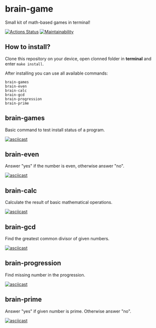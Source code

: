 # brain-game
Small kit of math-based games in terminal!

[![Actions Status](https://github.com/mikhailmogilnikov/frontend-project-44/workflows/hexlet-check/badge.svg)](https://github.com/mikhailmogilnikov/frontend-project-44/actions)
[![Maintainability](https://api.codeclimate.com/v1/badges/5a8789c29918c0bbde84/maintainability)](https://codeclimate.com/github/mikhailmogilnikov/frontend-project-44/maintainability)

## How to install?
Clone this repository on your device, open clonned folder in **terminal** and enter `make install`.

After installing you can use all available commands:
```
brain-games
brain-even
brain-calc
brain-gcd
brain-progression
brain-prime
```

## brain-games
Basic command to test install status of a program.

[![asciicast](https://asciinema.org/a/9h8xT9sE0mIUDCqIHj0koOgx9.svg)](https://asciinema.org/a/9h8xT9sE0mIUDCqIHj0koOgx9)

## brain-even
Answer "yes" if the number is even, otherwise answer "no".

[![asciicast](https://asciinema.org/a/fuouV5wgE8lO48ySPcWAt1zHV.svg)](https://asciinema.org/a/fuouV5wgE8lO48ySPcWAt1zHV)

## brain-calc
Calculate the result of basic mathematical operations.

[![asciicast](https://asciinema.org/a/cCrK2kHOGtu8fei8dwtapqhV9.svg)](https://asciinema.org/a/cCrK2kHOGtu8fei8dwtapqhV9)

## brain-gcd
Find the greatest common divisor of given numbers.

[![asciicast](https://asciinema.org/a/f7HQbQa2BqK9UIRTt8jYJJ9ev.svg)](https://asciinema.org/a/f7HQbQa2BqK9UIRTt8jYJJ9ev)

## brain-progression
Find missing number in the progression.

[![asciicast](https://asciinema.org/a/QgUPQNe1mC5zvp471at7ickUd.svg)](https://asciinema.org/a/QgUPQNe1mC5zvp471at7ickUd)

## brain-prime
Answer "yes" if given number is prime. Otherwise answer "no".

[![asciicast](https://asciinema.org/a/5MX3QQ8dYwfnduQG8b7t2R2UT.svg)](https://asciinema.org/a/5MX3QQ8dYwfnduQG8b7t2R2UT)